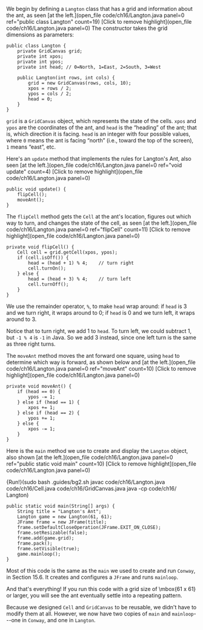 We begin by defining a `Langton` class that has a grid and information about the ant, as seen [at the left.](open_file code/ch16/Langton.java panel=0 ref="public class Langton" count=19)
[Click to remove highlight](open_file code/ch16/Langton.java panel=0)
 The constructor takes the grid dimensions as parameters:

```code
public class Langton {
    private GridCanvas grid;
    private int xpos;
    private int ypos;
    private int head; // 0=North, 1=East, 2=South, 3=West

    public Langton(int rows, int cols) {
        grid = new GridCanvas(rows, cols, 10);
        xpos = rows / 2;
        ypos = cols / 2;
        head = 0;
    }
}
```


`grid` is a `GridCanvas` object, which represents the state of the cells. `xpos` and `ypos` are the coordinates of the ant, and `head` is the “heading” of the ant; that is, which direction it is facing. `head` is an integer with four possible values, where `0` means the ant is facing “north” (i.e., toward the top of the screen), `1` means “east”, etc.

Here's an `update` method that implements the rules for Langton's Ant, also seen [at the left.](open_file code/ch16/Langton.java panel=0 ref="void update" count=4)
[Click to remove highlight](open_file code/ch16/Langton.java panel=0)


```code
public void update() {
    flipCell();
    moveAnt();
}
```

The `flipCell` method gets the `Cell` at the ant's location, figures out which way to turn, and changes the state of the cell, as seen [at the left.](open_file code/ch16/Langton.java panel=0 ref="flipCell" count=11)
[Click to remove highlight](open_file code/ch16/Langton.java panel=0)


```code
private void flipCell() {
    Cell cell = grid.getCell(xpos, ypos);
    if (cell.isOff()) {
        head = (head + 1) % 4;    // turn right
        cell.turnOn();
    } else {
        head = (head + 3) % 4;    // turn left
        cell.turnOff();
    }
}
```

We use the remainder operator, `%`, to make `head` wrap around: if `head` is 3 and we turn right, it wraps around to 0; if `head` is 0 and we turn left, it wraps around to 3.

Notice that to turn right, we add 1 to `head`. To turn left, we could subtract 1, but `-1 % 4` is `-1` in Java. So we add 3 instead, since one left turn is the same as three right turns.

The `moveAnt` method moves the ant forward one square, using `head` to determine which way is forward, as shown below and [at the left.](open_file code/ch16/Langton.java panel=0 ref="moveAnt" count=10)
[Click to remove highlight](open_file code/ch16/Langton.java panel=0)


```code
private void moveAnt() {
    if (head == 0) {
        ypos -= 1;
    } else if (head == 1) {
        xpos += 1;
    } else if (head == 2) {
        ypos += 1;
    } else {
        xpos -= 1;
    }
}
```

Here is the `main` method we use to create and display the `Langton` object, also shown [at the left.](open_file code/ch16/Langton.java panel=0 ref="public static void main" count=10)
[Click to remove highlight](open_file code/ch16/Langton.java panel=0)

{Run!}(sudo bash .guides/bg2.sh javac code/ch16/Langton.java code/ch16/Cell.java code/ch16/GridCanvas.java java -cp code/ch16/ Langton) 


```code
public static void main(String[] args) {
    String title = "Langton's Ant";
    Langton game = new Langton(61, 61);
    JFrame frame = new JFrame(title);
    frame.setDefaultCloseOperation(JFrame.EXIT_ON_CLOSE);
    frame.setResizable(false);
    frame.add(game.grid);
    frame.pack();
    frame.setVisible(true);
    game.mainloop();
}
```

Most of this code is the same as the `main` we used to create and run `Conway`, in Section 15.6. It creates and configures a `JFrame` and runs `mainloop`.

And that's everything! If you run this code with a grid size of \mbox{61 x 61} or larger, you will see the ant eventually settle into a repeating pattern.

Because we designed `Cell` and `GridCanvas` to be reusable, we didn't have to modify them at all. However, we now have two copies of `main` and `mainloop`---one in `Conway`, and one in `Langton`.